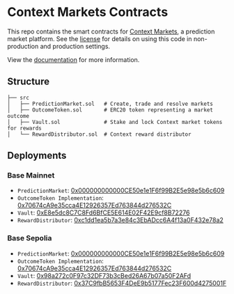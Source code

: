 # Context Markets Contracts

This repo contains the smart contracts for [Context Markets](http://context.markets/), a prediction market platform. See the [license](LICENSE) for details on using this code in non-production and production settings.

View the [documentation](https://contextwtf.notion.site/Context-Protocol-26fbcb14ec7f817db95bc10d9c24e915) for more information.

## Structure

```
├── src
│   ├── PredictionMarket.sol   # Create, trade and resolve markets
│   ├── OutcomeToken.sol       # ERC20 token representing a market outcome
│   ├── Vault.sol              # Stake and lock Context market tokens for rewards
│   └── RewardDistributor.sol  # Context reward distributor
```

## Deployments

### Base Mainnet

- `PredictionMarket`: [0x000000000000CE50e1e1F6f99B2E5e98e5b6c609](https://basescan.org/address/0x000000000000CE50e1e1F6f99B2E5e98e5b6c609)
- `OutcomeToken Implementation`: [0x70674cA9e35cca4E12926357Ed763844d276532C](https://basescan.org/address/0x70674cA9e35cca4E12926357Ed763844d276532C)
- `Vault`: [0xE8e5dc8C7C8Fd6BfCE5E614E02F42E9cf8B72276](https://basescan.org/address/0xE8e5dc8C7C8Fd6BfCE5E614E02F42E9cf8B72276)
- `RewardDistributor`: [0xc1dd1ea5b7a3e84c3EbADcc6A4f13a0F432e78a2](https://basescan.org/address/0xc1dd1ea5b7a3e84c3EbADcc6A4f13a0F432e78a2)

### Base Sepolia

- `PredictionMarket`: [0x000000000000CE50e1e1F6f99B2E5e98e5b6c609](https://sepolia.basescan.org/address/0x000000000000CE50e1e1F6f99B2E5e98e5b6c609)
- `OutcomeToken Implementation`: [0x70674cA9e35cca4E12926357Ed763844d276532C](https://sepolia.basescan.org/address/0x70674cA9e35cca4E12926357Ed763844d276532C)
- `Vault`: [0x98a272c0F97c32DF73b3cBed26A67b07a50F2AFd](https://sepolia.basescan.org/address/0x98a272c0F97c32DF73b3cBed26A67b07a50F2AFd)
- `RewardDistributor`: [0x37C9fbB5653F4DeE9b5177Fec23F600d4275001F](https://sepolia.basescan.org/address/0x37C9fbB5653F4DeE9b5177Fec23F600d4275001F)
